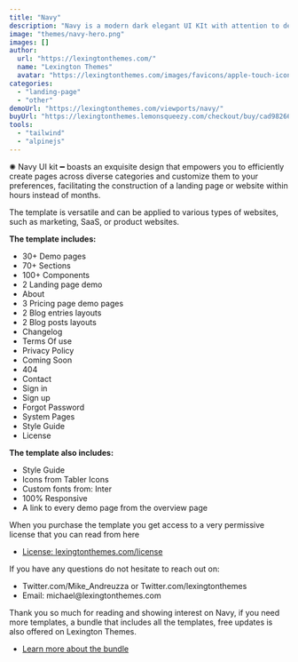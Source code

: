 ```yaml
---
title: "Navy"
description: "Navy is a modern dark elegant UI KIt with attention to details."
image: "themes/navy-hero.png"
images: []
author:
  url: "https://lexingtonthemes.com/"
  name: "Lexington Themes"
  avatar: "https://lexingtonthemes.com/images/favicons/apple-touch-icon.png"
categories:
  - "landing-page"
  - "other"
demoUrl: "https://lexingtonthemes.com/viewports/navy/"
buyUrl: "https://lexingtonthemes.lemonsqueezy.com/checkout/buy/cad98266-24b3-47fd-99a6-e65ad9af37f6"
tools:
  - "tailwind"
  - "alpinejs"
---
```


<p>✺&nbsp;<span style="color: var(--tw-prose-bold);">Navy UI kit</span>&nbsp;━&nbsp;boasts an exquisite design that empowers you to efficiently create pages across diverse categories and customize them to your preferences, facilitating the construction of a landing page or website within hours instead of months.</p><p>The template is versatile and can be applied to various types of websites, such as marketing, SaaS, or product websites.</p><p><strong style="color: var(--tw-prose-bold);">The template includes:</strong></p><ul><li><span style="color: var(--tw-prose-bold);">30+ Demo pages</span></li><li><span style="color: var(--tw-prose-bold);">70+ Sections</span></li><li><span style="color: var(--tw-prose-bold);">100+ Components</span></li><li>2 Landing page demo</li><li>About&nbsp;</li><li>3 Pricing page demo pages</li><li>2 Blog entries layouts</li><li>2 Blog posts layouts</li><li>Changelog</li><li>Terms Of use</li><li>Privacy Policy</li><li>Coming Soon</li><li>404</li><li>Contact</li><li>Sign in</li><li>Sign up</li><li>Forgot Password</li><li>System Pages</li><li>Style Guide</li><li>License</li></ul><p><strong style="color: var(--tw-prose-bold);">The template also includes:</strong></p><ul><li>Style Guide</li><li>Icons from Tabler Icons</li><li>Custom fonts from: Inter</li><li>100%&nbsp;Responsive</li><li>A link to every demo page from the overview page</li></ul><p>When you purchase the template you get access to a very permissive license that you can read from here</p><ul><li><a href="https://lexingtonthemes.com/license/" rel="noopener noreferrer" target="_blank">License: lexingtonthemes.com/license</a></li></ul><p><span style="color: var(--tw-prose-bold);">If you have any questions do not hesitate to reach out on:</span></p><ul><li>Twitter.com/Mike_Andreuzza or&nbsp;Twitter.com/lexingtonthemes</li><li>Email: michael@lexingtonthemes.com</li></ul><p>Thank you so much for reading and showing interest on Navy, if you need more templates, a bundle that includes all the templates, free updates is also offered on Lexington Themes.&nbsp;</p><ul><li><a href="https://lexingtonthemes.com/pricing/" rel="noopener noreferrer" target="_blank">Learn more about the bundle</a></li></ul><p><br></p>
